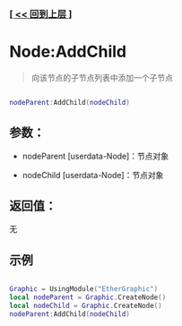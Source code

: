 ### [[ << 回到上层 ]](README.md)

# Node:AddChild

> 向该节点的子节点列表中添加一个子节点

```lua

nodeParent:AddChild(nodeChild)

```

## 参数：

+ nodeParent [userdata-Node]：节点对象

+ nodeChild [userdata-Node]：节点对象

## 返回值：

无

## 示例

```lua

Graphic = UsingModule("EtherGraphic")
local nodeParent = Graphic.CreateNode()
local nodeChild = Graphic.CreateNode()
nodeParent:AddChild(nodeChild)

```